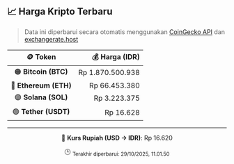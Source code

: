 

<!-- HARGA_KRIPTO -->
## 📈 Harga Kripto Terbaru

> Data ini diperbarui secara otomatis menggunakan [CoinGecko API](https://www.coingecko.com/) dan [exchangerate.host](https://exchangerate.host/)

<div align="center">

| 🪙 Token | 💰 Harga (IDR) |
|:------:|---------------:|
| 🟠 **Bitcoin (BTC)**   | Rp 1.870.500.938 |
| 🔵 **Ethereum (ETH)**  | Rp 66.453.380 |
| 🟣 **Solana (SOL)**    | Rp 3.223.375 |
| 🟢 **Tether (USDT)**   | Rp 16.628 |

---

💱 **Kurs Rupiah (USD → IDR)**: Rp 16.620

🕒 <sub>Terakhir diperbarui: 29/10/2025, 11.01.50</sub>

</div>
<!-- /HARGA_KRIPTO -->